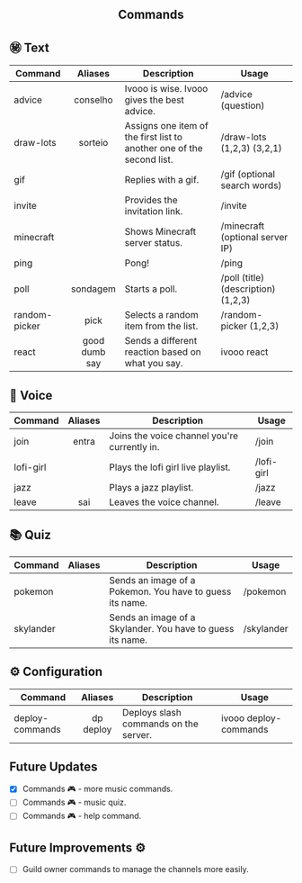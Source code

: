 <h2 align="center">Commands</h2>

## ㊙️  Text
| Command | Aliases | Description | Usage |
|---------|:-------:|-------------|-------|
| advice | conselho | Ivooo is wise. Ivooo gives the best advice. | /advice (question) |  
| draw-lots | sorteio | Assigns one item of the first list to another one of the second list. | /draw-lots (1,2,3) (3,2,1) |
| gif |  | Replies with a gif. | /gif (optional search words) |
| invite |  | Provides the invitation link. | /invite |
| minecraft |  | Shows Minecraft server status. | /minecraft (optional server IP) |
| ping |  | Pong! | /ping |
| poll | sondagem | Starts a poll. | /poll (title) (description) (1,2,3) |
| random-picker | pick | Selects a random item from the list. | /random-picker (1,2,3) |
| react | good <br/>dumb <br/>say | Sends a different reaction based on what you say. | ivooo react |

## 🎤 Voice
| Command | Aliases | Description | Usage |
|---------|:-------:|-------------|-------|
| join | entra | Joins the voice channel you're currently in. | /join |
| lofi-girl |  | Plays the lofi girl live playlist. | /lofi-girl |
| jazz |  | Plays a jazz playlist. | /jazz |
| leave | sai | Leaves the voice channel. | /leave |

## 📚 Quiz
| Command | Aliases | Description | Usage |
|---------|:-------:|-------------|-------|
| pokemon |  | Sends an image of a Pokemon. You have to guess its name. | /pokemon |
| skylander |  | Sends an image of a Skylander. You have to guess its name. | /skylander |

## ⚙️ Configuration
| Command | Aliases | Description | Usage |
|---------|:-------:|-------------|-------|
| deploy-commands | dp <br/>deploy | Deploys slash commands on the server. | ivooo deploy-commands |  

## Future Updates

- [x] Commands 🎮 - more music commands.
- [ ] Commands 🎮 - music quiz.
- [ ] Commands 🎮 - help command. 

## Future Improvements ⚙️

- [ ] Guild owner commands to manage the channels more easily.